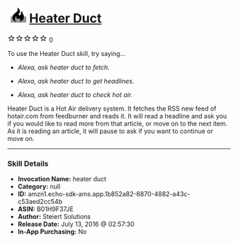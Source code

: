 # &nbsp;<img src="skill_icon" alt="Heater Duct icon" width="36"> [Heater Duct](http://alexa.amazon.com/#skills/amzn1.echo-sdk-ams.app.1b852a82-6870-4882-a43c-c53aed2cc54b)
![0 stars](../../images/ic_star_border_black_18dp_1x.png)![0 stars](../../images/ic_star_border_black_18dp_1x.png)![0 stars](../../images/ic_star_border_black_18dp_1x.png)![0 stars](../../images/ic_star_border_black_18dp_1x.png)![0 stars](../../images/ic_star_border_black_18dp_1x.png) 0

To use the Heater Duct skill, try saying...

* *Alexa, ask heater duct to fetch.*

* *Alexa, ask heater duct to get headlines.*

* *Alexa, ask heater duct to check hot air.*

Heater Duct is a Hot Air delivery system.  It fetches the RSS new feed of hotair.com from feedburner and reads it.  It will read a headline and ask you if you would like to read more from that article, or move on to the next item.  As it is reading an article, it will pause to ask if you want to continue or move on.

***

### Skill Details

* **Invocation Name:** heater duct
* **Category:** null
* **ID:** amzn1.echo-sdk-ams.app.1b852a82-6870-4882-a43c-c53aed2cc54b
* **ASIN:** B01H9F37JE
* **Author:** Steiert Solutions
* **Release Date:** July 13, 2016 @ 02:57:30
* **In-App Purchasing:** No
